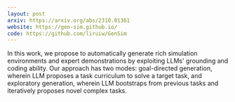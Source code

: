 ```yaml
---
layout: post
arxiv: https://arxiv.org/abs/2310.01361
website: https://gen-sim.github.io/
code: https://github.com/liruiw/GenSim
---
```

In this work, we propose to automatically generate rich simulation environments and expert demonstrations by exploiting LLMs' grounding and coding ability. Our approach has two modes: goal-directed generation, wherein LLM proposes a task curriculum to solve a target task, and exploratory generation, wherein LLM bootstraps from previous tasks and iteratively proposes novel complex tasks.
